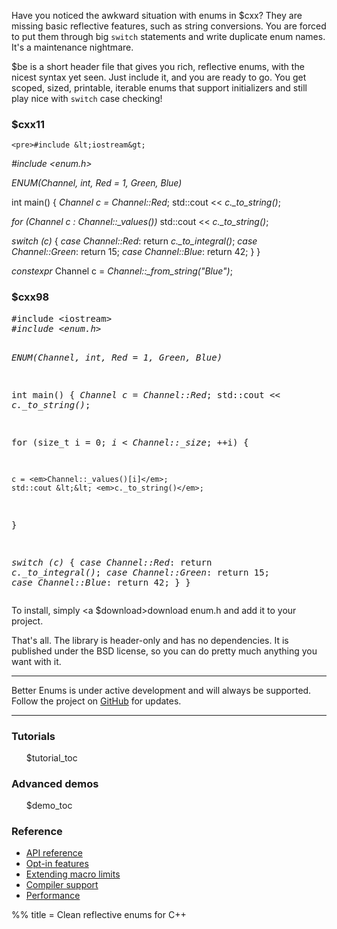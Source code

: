 Have you noticed the awkward situation with enums in $cxx? They are missing
basic reflective features, such as string conversions. You are forced to put
them through big `switch` statements and write duplicate enum names. It's a
maintenance nightmare.

$be is a short header file that gives you rich, reflective enums, with the
nicest syntax yet seen. Just include it, and you are ready to go. You get
scoped, sized, printable, iterable enums that support initializers and still
play nice with `switch` case checking!

<div class="panes">
  <div class="pane left">
    <h3>$cxx11</h3>

    <pre>#include &lt;iostream&gt;
<em>#include &lt;enum.h&gt;</em>

<em>ENUM(Channel, int,
     Red = 1, Green, Blue)</em>

int main()
{
  <em>Channel c = Channel::Red</em>;
  std::cout &lt;&lt; <em>c._to_string()</em>;

  <em>for (Channel c : Channel::_values())</em>
    std::cout &lt;&lt; <em>c._to_string()</em>;

  <em>switch (c)</em> {
    <em>case Channel::Red</em>:
      return <em>c._to_integral()</em>;
    <em>case Channel::Green</em>: return 15;
    <em>case Channel::Blue</em>:  return 42;
  }
}

<em>constexpr</em> Channel c =
  <em>Channel::_from_string("Blue")</em>;</pre>
  </div>
  <div class="pane right">
    <h3>$cxx98</h3>
    <pre>#include &lt;iostream&gt;
<em>#include &lt;enum.h&gt;</em>

<em>ENUM(Channel, int,
     Red = 1, Green, Blue)</em>

int main()
{
  <em>Channel c = Channel::Red</em>;
  std::cout &lt;&lt; <em>c._to_string()</em>;

  for (size_t i = 0;
       <em>i < Channel::_size</em>; ++i) {

    c = <em>Channel::_values()[i]</em>;
    std::cout &lt;&lt; <em>c._to_string()</em>;
  }

  <em>switch (c)</em> {
    <em>case Channel::Red</em>:
      return <em>c._to_integral()</em>;
    <em>case Channel::Green</em>: return 15;
    <em>case Channel::Blue</em>:  return 42;
  }
}</pre>
  </div>

  <div class="hack"></div>
</div>

To install, simply <a $download>download enum.h</a> and add it to your project.

That's all. The library is header-only and has no dependencies. It is published
under the BSD license, so you can do pretty much anything you want with it.

---

Better Enums is under active development and will always be supported. Follow
the project on [GitHub]($repo) for updates.

---

<div class="panes">
  <div class="pane left">
    <h3>Tutorials</h3>
    <ol>
      $tutorial_toc
    </ol>
  </div>

  <div class="pane right">
    <h3>Advanced demos</h3>
    <ul>
      $demo_toc
    </ul>
  </div>
</div>

<div class="panes">
  <div class="pane left">
    <h3>Reference</h3>
    <ul>
      <li><a href="${prefix}ApiReference.html">API reference</a></li>
      <li><a href="${prefix}OptInFeatures.html">Opt-in features</a></li>
      <li>
        <a href="${prefix}ExtendingMacroLimits.html">Extending macro limits</a>
      </li>
      <li><a href="${prefix}CompilerSupport.html">Compiler support</a></li>
      <li><a href="${prefix}performance.html">Performance</a></li>
    </ul>
  </div>
</div>

<div class="hack"></div>

<!-- Contact -->

<!-- omfg -->

<!-- Development blurb -->

<!-- Prompts and such -->

%% title = Clean reflective enums for C++
